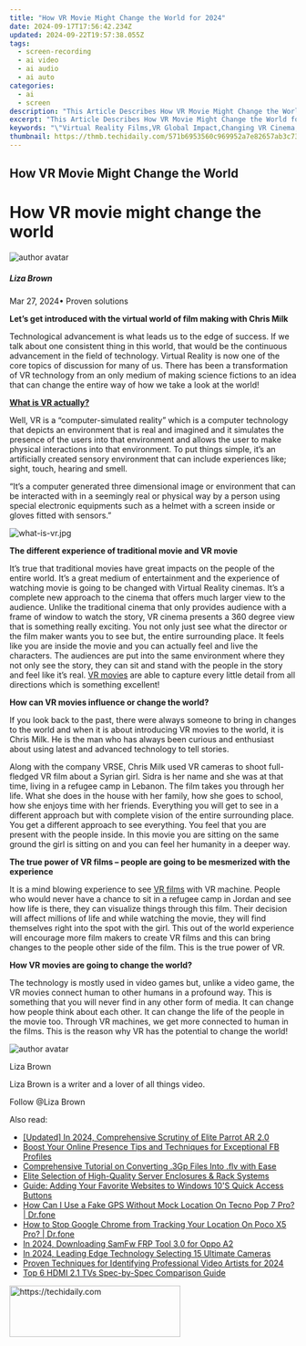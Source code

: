 ```yaml
---
title: "How VR Movie Might Change the World for 2024"
date: 2024-09-17T17:56:42.234Z
updated: 2024-09-22T19:57:38.055Z
tags: 
  - screen-recording
  - ai video
  - ai audio
  - ai auto
categories: 
  - ai
  - screen
description: "This Article Describes How VR Movie Might Change the World for 2024"
excerpt: "This Article Describes How VR Movie Might Change the World for 2024"
keywords: "\"Virtual Reality Films,VR Global Impact,Changing VR Cinema,VR Future In Movies,World-Shifting VR,VR Technological Shift,Revolutionizing Film VR\""
thumbnail: https://thmb.techidaily.com/571b6953560c969952a7e82657ab3c73d752ed211ca4fd673ea682421459ce79.png
---
```


## How VR Movie Might Change the World

# How VR movie might change the world

![author avatar](https://lh5.googleusercontent.com/-AIMmjowaFs4/AAAAAAAAAAI/AAAAAAAAABc/Y5UmwDaI7HU/s250-c-k/photo.jpg)

##### Liza Brown

 Mar 27, 2024• Proven solutions

**Let’s get introduced with the virtual world of film making with Chris Milk**

 Technological advancement is what leads us to the edge of success. If we talk about one consistent thing in this world, that would be the continuous advancement in the field of technology. Virtual Reality is now one of the core topics of discussion for many of us. There has been a transformation of VR technology from an only medium of making science fictions to an idea that can change the entire way of how we take a look at the world!

**[What is VR actually?]( https://filmora.wondershare.com/virtual-reality/how-does-vr-work.html )**

 Well, VR is a “computer-simulated reality” which is a computer technology that depicts an environment that is real and imagined and it simulates the presence of the users into that environment and allows the user to make physical interactions into that environment. To put things simple, it’s an artificially created sensory environment that can include experiences like; sight, touch, hearing and smell.

 “It’s a computer generated three dimensional image or environment that can be interacted with in a seemingly real or physical way by a person using special electronic equipments such as a helmet with a screen inside or gloves fitted with sensors.”

![what-is-vr.jpg ](https://images.wondershare.com/filmora/resource/what-is-vr.jpg )

**The different experience of traditional movie and VR movie**

 It’s true that traditional movies have great impacts on the people of the entire world. It’s a great medium of entertainment and the experience of watching movie is going to be changed with Virtual Reality cinemas. It’s a complete new approach to the cinema that offers much larger view to the audience. Unlike the traditional cinema that only provides audience with a frame of window to watch the story, VR cinema presents a 360 degree view that is something really exciting. You not only just see what the director or the film maker wants you to see but, the entire surrounding place. It feels like you are inside the movie and you can actually feel and live the characters. The audiences are put into the same environment where they not only see the story, they can sit and stand with the people in the story and feel like it’s real. [VR movies](https://tools.techidaily.com/wondershare/filmora/download/) are able to capture every little detail from all directions which is something excellent!

**How can VR movies influence or change the world?**

 If you look back to the past, there were always someone to bring in changes to the world and when it is about introducing VR movies to the world, it is Chris Milk. He is the man who has always been curious and enthusiast about using latest and advanced technology to tell stories.

 Along with the company VRSE, Chris Milk used VR cameras to shoot full-fledged VR film about a Syrian girl. Sidra is her name and she was at that time, living in a refugee camp in Lebanon. The film takes you through her life. What she does in the house with her family, how she goes to school, how she enjoys time with her friends. Everything you will get to see in a different approach but with complete vision of the entire surrounding place. You get a different approach to see everything. You feel that you are present with the people inside. In this movie you are sitting on the same ground the girl is sitting on and you can feel her humanity in a deeper way.

**The true power of VR films – people are going to be mesmerized with the experience**

 It is a mind blowing experience to see [VR films](https://tools.techidaily.com/wondershare/filmora/download/) with VR machine. People who would never have a chance to sit in a refugee camp in Jordan and see how life is there, they can visualize things through this film. Their decision will affect millions of life and while watching the movie, they will find themselves right into the spot with the girl. This out of the world experience will encourage more film makers to create VR films and this can bring changes to the people other side of the film. This is the true power of VR.

**How VR movies are going to change the world?**

 The technology is mostly used in video games but, unlike a video game, the VR movies connect human to other humans in a profound way. This is something that you will never find in any other form of media. It can change how people think about each other. It can change the life of the people in the movie too. Through VR machines, we get more connected to human in the films. This is the reason why VR has the potential to change the world!

![author avatar](https://lh5.googleusercontent.com/-AIMmjowaFs4/AAAAAAAAAAI/AAAAAAAAABc/Y5UmwDaI7HU/s250-c-k/photo.jpg)

Liza Brown

Liza Brown is a writer and a lover of all things video.

Follow @Liza Brown


<ins class="adsbygoogle"
     style="display:block"
     data-ad-format="autorelaxed"
     data-ad-client="ca-pub-7571918770474297"
     data-ad-slot="1223367746"></ins>



<ins class="adsbygoogle"
     style="display:block"
     data-ad-client="ca-pub-7571918770474297"
     data-ad-slot="8358498916"
     data-ad-format="auto"
     data-full-width-responsive="true"></ins>


<span class="atpl-alsoreadstyle">Also read:</span>
<div><ul>
<li><a href="https://fox-helps.techidaily.com/updated-in-2024-comprehensive-scrutiny-of-elite-parrot-ar-20/"><u>[Updated] In 2024, Comprehensive Scrutiny of Elite Parrot AR 2.0</u></a></li>
<li><a href="https://facebook-video-content.techidaily.com/boost-your-online-presence-tips-and-techniques-for-exceptional-fb-profiles/"><u>Boost Your Online Presence Tips and Techniques for Exceptional FB Profiles</u></a></li>
<li><a href="https://win-advanced.techidaily.com/comprehensive-tutorial-on-converting-3gp-files-into-flv-with-ease/"><u>Comprehensive Tutorial on Converting .3Gp Files Into .flv with Ease</u></a></li>
<li><a href="https://techno-recovery.techidaily.com/elite-selection-of-high-quality-server-enclosures-and-rack-systems/"><u>Elite Selection of High-Quality Server Enclosures & Rack Systems</u></a></li>
<li><a href="https://techidaily.com/guide-adding-your-favorite-websites-to-windows-10s-quick-access-buttons/"><u>Guide: Adding Your Favorite Websites to Windows 10'S Quick Access Buttons</u></a></li>
<li><a href="https://fake-location.techidaily.com/how-can-i-use-a-fake-gps-without-mock-location-on-tecno-pop-7-pro-drfone-by-drfone-virtual-android/"><u>How Can I Use a Fake GPS Without Mock Location On Tecno Pop 7 Pro? | Dr.fone</u></a></li>
<li><a href="https://change-location.techidaily.com/how-to-stop-google-chrome-from-tracking-your-location-on-poco-x5-pro-drfone-by-drfone-virtual-android/"><u>How to Stop Google Chrome from Tracking Your Location On Poco X5 Pro? | Dr.fone</u></a></li>
<li><a href="https://android-unlock.techidaily.com/in-2024-downloading-samfw-frp-tool-30-for-oppo-a2-by-drfone-android/"><u>In 2024, Downloading SamFw FRP Tool 3.0 for Oppo A2</u></a></li>
<li><a href="https://fox-helps.techidaily.com/in-2024-leading-edge-technology-selecting-15-ultimate-cameras/"><u>In 2024, Leading Edge Technology Selecting 15 Ultimate Cameras</u></a></li>
<li><a href="https://fox-helps.techidaily.com/proven-techniques-for-identifying-professional-video-artists-for-2024/"><u>Proven Techniques for Identifying Professional Video Artists for 2024</u></a></li>
<li><a href="https://fox-helps.techidaily.com/top-6-hdmi-21-tvs-spec-by-spec-comparison-guide/"><u>Top 6 HDMI 2.1 TVs Spec-by-Spec Comparison Guide</u></a></li>
</ul></div>

<!-- affiliate ads begin -->
<a href="https://aligracehair.sjv.io/c/5597632/2080328/19272" target="_top" id="2080328">
  <img src="//a.impactradius-go.com/display-ad/19272-2080328" border="0" alt="https://techidaily.com" width="300" height="90"/>
</a>
<img height="0" width="0" src="https://aligracehair.sjv.io/i/5597632/2080328/19272" style="position:absolute;visibility:hidden;" border="0" />
<!-- affiliate ads end -->

